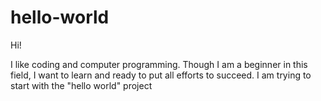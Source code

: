 # hello-world
Hi!

I like coding and computer programming. Though I am a beginner in this field, I want to learn and ready to put all efforts to succeed. 
I am trying to start with the "hello world" project

